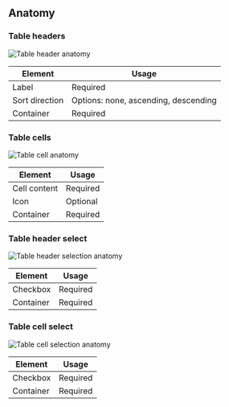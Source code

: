 ## Anatomy

### Table headers

![Table header anatomy](/assets/components/table/table-header-anatomy.png)

| Element          | Usage                                           |
|------------------|-------------------------------------------------|
| Label            | Required                                        |
| Sort direction   | Options: none, ascending, descending            |
| Container        | Required                                        |

### Table cells

![Table cell anatomy](/assets/components/table/table-cell-anatomy.png)

| Element      | Usage    |
|--------------|----------|
| Cell content | Required |
| Icon         | Optional |
| Container    | Required |

### Table header select 

![Table header selection anatomy](/assets/components/table/table-header-select-anatomy.png)

| Element          | Usage                                           |
|------------------|-------------------------------------------------|
| Checkbox         | Required                                        |
| Container        | Required                                        |

### Table cell select

![Table cell selection anatomy](/assets/components/table/table-cell-select-anatomy.png)

| Element      | Usage    |
|--------------|----------|
| Checkbox     | Required |
| Container    | Required |